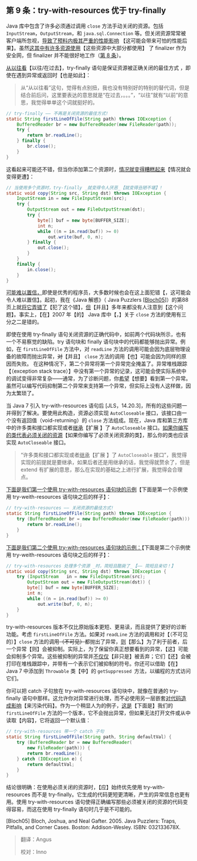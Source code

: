 ## 第 9 条：try-with-resources 优于 try-finally

Java 库中包含了许多必须通过调用 `close` 方法手动关闭的资源。包括 `InputStream`，`OutputStream`，和 `java.sql.Connection` 等。但关闭资源常常被客户端所忽视，<u>导致了预料内极其严重的性能影响</u> 【这可能会带来可怕的性能后果】。虽然<u>这其中有许多资源使用</u>【这些资源中大部分都使用】 了 finalizer 作为安全网，但 finalizer 并不能很好地工作（[第 8 条][item8]）。

<u>从以往看</u>【以往/在过去】，try-finally 语句是保证资源被正确关闭的最佳方式 ，即使在遇到异常或返回时【也是如此】：

> 从“从以往看”这句，觉得有点别扭，我也没有特别好的特别的替代词，但是结合前后问，这里要表达的意思就是“在过去，。。。”，“以往”就有“以前”的意思，我觉得单单这个词就挺好的。

```java
// try-finally —— 不再是关闭资源的最佳方式!
static String firstLineOfFile(String path) throws IOException {
    BufferedReader br = new BufferedReader(new FileReader(path));
    try {
        return br.readLine();
    } finally {
        br.close();
    }
}
```

这看起来可能还不错，但当你添加第二个资源时，<u>情况就变得糟糕起来</u>【情况就会变得更遭】： 

```java
// 当使用多个资源时，try-finally _就变得令人厌恶_【就变得丑陋不堪】!
static void copy(String src, String dst) throws IOException {
    InputStream in = new FileInputStream(src);
    try {
        OutputStream out = new FileOutputStream(dst);
        try {
            byte[] buf = new byte[BUFFER_SIZE];
            int n;
            while ((n = in.read(buf)) >= 0)
                out.write(buf, 0, n);
        } finally {
            out.close();
        }
    }
    finally {
        in.close();
    }
}
```

<u>可能难以置信，</u>即使是优秀的程序员，大多数时候也会在这上面犯错【，这可能会令人难以置信】。起初，我在《Java 解惑》（ Java Puzzlers [[Bloch05](#Bloch05)]）的第88 页上就<u>将它弄错了</u>【犯了这个错】，<u>但</u>【并且】多年来都没有人注意到【这个问题】。事实上，【在】2007 年【的】 Java 库中【，】关于 `close` 方法的使用有三分之二是错的。


即使在使用 try-finally 语句关闭资源的正确代码中，如前两个代码块所示，也有一个不易察觉的缺陷。try 语句块和 finally 语句块中的代码都能够抛出异常。例如，在 `firstLineOfFile` 方法中，对 `readLine` 方法的调用可能会因为底层物理设备的故障而抛出异常，~~对~~【并且】 `close` 方法的调用【也】可能会因为同样的原因而失败。 在这种情况下，第二个异常将第一个异常完全掩盖了。异常堆栈跟踪【（exception stack trace）】中没有第一个异常的记录，这可能会使实际系统中的调试变得非常复杂——通常，为了诊断问题，你<u>希望</u>【想要】看到第一个异常。 虽然可以编写代码抑制第二个异常来支持第一个异常，但实际上没有人这样做，因为太繁琐了。

当 Java 7 引入 try-with-resources 语句后 [JLS，14.20.3]，所有的这些问题一并得到了解决。要使用此构造，资源必须实现 `AutoCloseable` 接口，该接口由一个没有返回值（void-returning）的 `close` 方法组成。现在，Java 库和第三方库中的许多类和接口都实现或者<u>继承</u>【扩展 】了 `AutoCloseable` 接口。<u>如果你编写的类代表必须关闭的资源</u>【如果你编写了必须关闭资源的类】，那么你的类也应该实现 `AutoCloseable` 接口。

> “许多类和接口都实现或者<u>继承</u>【扩展 】了 `AutoCloseable` 接口”，我觉得实现的前提就是要继承，如果后者还是用继承的话，我觉得就赘余了，但是 extend 有扩展的意思，那么在实现的基础之上进行扩展，我觉得会合理点。

<u>下面是我们第一个使用 try-with-resources 语句块的示例</u>【下面是第一个示例使用 try-weith-resources 语句块之后的样子】：

```java
// try-with-resources —— 关闭资源的最佳方式!
static String firstLineOfFile(String path) throws IOException {
    try (BufferedReader br = new BufferedReader(new FileReader(path))) {
        return br.readLine();
    }
}
```

<u>下面是我们第二个使用 try-with-resources 语句块的示例：</u>【下面是第二个示例使用 try-weith-resources 语句块之后的样子】：

```java
// try-with-resources 处理多个资源 _时，简短且酷毙了_【—— 简短且亲切！】
static void copy(String src, String dst) throws IOException {
    try (InputStream   in = new FileInputStream(src);
        OutputStream out = new FileOutputStream(dst)) {
        byte[] buf = new byte[BUFFER_SIZE];
        int n;
        while ((n = in.read(buf)) >= 0)
            out.write(buf, 0, n);
    }
}
```

try-with-resources 版本不仅比原始版本更短、更易读，而且提供了更好的诊断功能。考虑 `firstLineOfFile` 方法。如果对 `readLine` 方法的调用和对【（不可见的）】`close` 方法的调用~~（不可见）~~都抛出了异常，<u>则</u>【那么】为了利于前者，后一个异常【则】会被抑制。实际上，为了保留你真正想要看到的异常，【这】可能会抑制多个异常。这些被抑制的异常并<u>不仅仅</u>【非只是】被丢弃；它们【还】会被打印在堆栈跟踪中，并带有一个表示它们被抑制的符号。你还可以借助【在】 Java 7 中添加到 `Throwable` 类【中】的 `getSuppressed `方法，以编程的方式访问它们。

你可以把 catch 子句放在 try-with-resources 语句块中，就像在普通的 try-finally 语句中那样。这允许你对异常进行处理，而不必使用另一层嵌套<u>对代码造成影响</u>【来污染代码】。作为一个稍显人为的例子，<u>这是</u>【下面是】我们的 `firstLineOfFile` 方法的一个版本，它不会抛出异常，但如果无法打开文件或从中读取【内容】，它将返回一个默认值：

```java
// try-with-resources 带一个 catch 子句
static String firstLineOfFile(String path, String defaultVal) {
    try (BufferedReader br = new BufferedReader(
        new FileReader(path))) {
        return br.readLine();
    } catch (IOException e) {
        return defaultVal;
    }
}
```

结论很明确：在使用必须关闭的资源时，【应】始终优先使用 try-with-resources 而不是 try-finally。它生成的代码更短更清晰，产生的异常信息也更有用。使用 try-with-resources 语句使得正确编写那些必须被关闭的资源的代码变得容易，而这在使用 try-finally 语句时几乎是不可能的。

<p id="Bloch05">[Bloch05] Bloch, Joshua, and Neal Gafter. 2005. Java Puzzlers: Traps, Pitfalls, and Corner Cases. 
Boston: Addison-Wesley.
ISBN: 032133678X.</p>

[item8]: ./第%208%20条：避免使用%20Finalizer%20和%20Cleaner%20机制.md  "第2章第8条"



>翻译：Angus
>
>校对：Inno